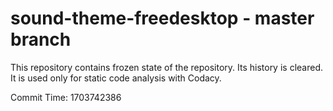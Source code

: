# sound-theme-freedesktop - master branch

This repository contains frozen state of the repository.
Its history is cleared. It is used only for static code
analysis with Codacy.

Commit Time: 1703742386